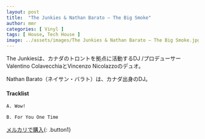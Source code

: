 ```yaml
---
layout: post
title:  "The Junkies & Nathan Barato – The Big Smoke"
author: mmr
categories: [ Vinyl ]
tags: [ House, Tech House ]
image: ../assets/images/The Junkies & Nathan Barato – The Big Smoke.jpg
---
```


The Junkiesは、カナダのトロントを拠点に活動するDJ /プロデューサーValentino ColavecchiaとVincenzo Nicolazzoのデュオ。

Nathan Barato（ネイサン・バラト）は、カナダ出身のDJ。

#### Tracklist
```md
A. Wow!

B. For You One Time
```

[メルカリで購入](https://jp.mercari.com/item/m25171037533?afid=6142608987){: .button1}

